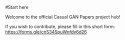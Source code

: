 #Start here

Welcome to the official Casual GAN Papers project hub! 

If you wish to contribute, please fill in this short form: https://forms.gle/cnS34SpuWnfdv6d26
